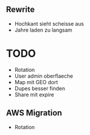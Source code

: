 ## Rewrite
* Hochkant sieht scheisse aus
* Jahre laden zu langsam


# TODO

* Rotation
* User admin oberflaeche
* Map mit GEO dort
* Dupes besser finden
* Share mit expire

## AWS Migration

* Rotation
